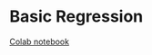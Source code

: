 # Basic Regression

[Colab notebook](https://colab.research.google.com/github/tensorflow/models/blob/master/samples/core/get_started/basic_regression.ipynb)

